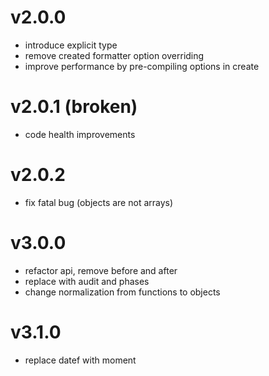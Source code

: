 
# v2.0.0

- introduce explicit type
- remove created formatter option overriding
- improve performance by pre-compiling options in create

# v2.0.1 (broken)

- code health improvements

# v2.0.2

- fix fatal bug (objects are not arrays)

# v3.0.0

- refactor api, remove before and after
- replace with audit and phases
- change normalization from functions to objects

# v3.1.0

- replace datef with moment

